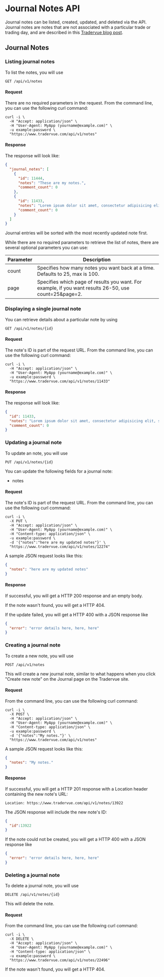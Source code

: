 Journal Notes API
=================

Journal notes can be listed, created, updated, and deleted via the API. Journal notes are notes that
are not associated with a particular trade or trading day, and are described in this [Tradervue blog post](http://blog.tradervue.com/2014/05/01/saving-notes/).

Journal Notes
-------------

### Listing journal notes

To list the notes, you will use

`GET /api/v1/notes`

#### Request

There are no required parameters in the request. From the command line, you can use the following curl command:

```
curl -i \
  -H "Accept: application/json" \
  -H "User-Agent: MyApp (yourname@example.com)" \
  -u example:password \
  "https://www.tradervue.com/api/v1/notes"
```

#### Response

The response will look like:

```json
{
  "journal_notes": [
    {
      "id": 11444,
      "notes": "These are my notes.",
      "comment_count": 0
    },
    {
      "id": 11433,
      "notes": "Lorem ipsum dolor sit amet, consectetur adipisicing elit, sed do eiusmod\r\ntempor incididunt ut labore et dolore magna aliqua.",
      "comment_count": 0
    }
  ]
}
```

Journal entries will be sorted with the most recently updated note first.

While there are no required parameters to retrieve the list of notes, there are several optional parameters you can use:

Parameter | Description |
--------- | ----------- |
count     | Specifies how many notes you want back at a time. Defaults to 25, max is 100. |
page      | Specifies which page of results you want. For example, if you want results 26-50, use count=25&page=2. |

### Displaying a single journal note

You can retrieve details about a particular note by using 

`GET /api/v1/notes/{id}`

#### Request

The note's ID is part of the request URL. From the command line, you can use the following curl command:

```
curl -i \
  -H "Accept: application/json" \
  -H "User-Agent: MyApp (yourname@example.com)" \
  -u example:password \
  "https://www.tradervue.com/api/v1/notes/11433"
```

#### Response

The response will look like:

```json
{
  "id": 11433,
  "notes": "Lorem ipsum dolor sit amet, consectetur adipisicing elit, sed do eiusmod\r\ntempor incididunt ut labore et dolore magna aliqua.",
  "comment_count": 0
}
```

### Updating a journal note

To update an note, you will use

`PUT /api/v1/notes/{id}`

You can update the following fields for a journal note:

- notes

#### Request

The note's ID is part of the request URL. From the command line, you can use the following curl command:

```
curl -i \
  -X PUT \
  -H "Accept: application/json" \
  -H "User-Agent: MyApp (yourname@example.com)" \
  -H "Content-type: application/json" \
  -u example:password \
  -d '{"notes":"here are my updated notes"}' \
  "https://www.tradervue.com/api/v1/notes/12274"
```

A sample JSON request looks like this:

```json
{
  "notes": "here are my updated notes"
}
```

#### Response

If successful, you will get a HTTP 200 response and an empty body.

If the note wasn't found, you will get a HTTP 404.

If the update failed, you will get a HTTP 400 with a JSON response like

```json
{
  "error": "error details here, here, here"
}
```

### Creating a journal note

To create a new note, you will use

`POST /api/v1/notes`

This will create a new journal note, similar to what happens when you click "Create new note" on the Journal page on the Tradervue
site.

#### Request

From the command line, you can use the following curl command:

```
curl -i \
  -X POST \
  -H "Accept: application/json" \
  -H "User-Agent: MyApp (yourname@example.com)" \
  -H "Content-type: application/json" \
  -u example:password \
  -d '{"notes":"My notes."}' \
  "https://www.tradervue.com/api/v1/notes"
```

A sample JSON request looks like this:

```json
{
  "notes": "My notes."
}
```

#### Response

If successful, you will get a HTTP 201 response with a Location header containing the new note's URL:

```
Location: https://www.tradervue.com/api/v1/notes/13922
```

The JSON response will include the new note's ID:

```json
{
  "id":13922
}
```

If the note could not be created, you will get a HTTP 400 with a JSON response like

```json
{
  "error": "error details here, here, here"
}
```

### Deleting a journal note

To delete a journal note, you will use

`DELETE /api/v1/notes/{id}`

This will delete the note.

#### Request

From the command line, you can use the following curl command:

```
curl -i \
  -X DELETE \
  -H "Accept: application/json" \
  -H "User-Agent: MyApp (yourname@example.com)" \
  -H "Content-type: application/json" \
  -u example:password \
  "https://www.tradervue.com/api/v1/notes/22496"
```

If the note wasn't found, you will get a HTTP 404.
